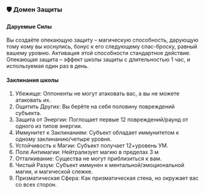 ### 🛡️ Домен Защиты
####  Даруемые Силы
Вы создаёте опекающую защиту – магическую способность, дарующую тому кому вы коснулись, бонус к его следующему спас-броску, равный вашему уровню. Активация этой способности стандартное действие. Опекающая защита – эффект школы защиты с длительностью 1 час, и используемая один раз в день.
#### Заклинания школы
1. Убежище: Оппоненты не могут атаковать вас, а вы не можете атаковать их.
2. Ощитить Других: Вы берёте на себя половину повреждений субъекта.
3. Защита от Энергии: Поглощает первые 12 повреждений/раунд от одного из типов энергии.
4. Иммунитет к Заклинаниям: Субъект обладает иммунитетом к одному заклинанию/четыре уровня.
5. Устойчивость к Магии: Субъект получает 12+уровень УМ.
6. Поле Антимагии: Нейтрализует магию в пределах 3 м
7. Отталкивание: Существа не могут приблизиться к вам.
8. Чистый Разум: Субъект иммунен к ментальной/эмоциональной магии, и магической слежке.
9. Призматическая Сфера: Как призматическая стена, но окружает вас со всех сторон.